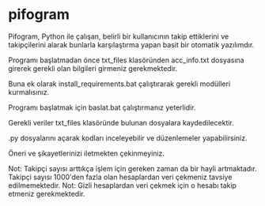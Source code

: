 # pifogram
Pifogram, Python ile çalışan, belirli bir kullanıcının takip ettiklerini ve takipçilerini alarak bunlarla karşılaştırma yapan basit bir otomatik yazılımdır.

Programı başlatmadan önce txt_files klasöründen acc_info.txt
dosyasına girerek gerekli olan bilgileri girmeniz gerekmektedir.

Buna ek olarak install_requirements.bat çalıştırarak gerekli modülleri
kurmalısınız.

Programı başlatmak için baslat.bat çalıştırmanız yeterlidir.

Gerekli veriler txt_files klasöründe bulunan dosyalara kaydedilecektir.

.py dosyalarını açarak kodları inceleyebilir ve düzenlemeler yapabilirsiniz.

Öneri ve şikayetlerinizi iletmekten çekinmeyiniz.

Not: Takipçi sayısı arttıkça işlem için gereken zaman da bir hayli artmaktadır.
Takipçi sayısı 1000'den fazla olan hesaplardan veri çekmeniz tavsiye edilmemektedir.
Not: Gizli hesaplardan veri çekmek için o hesabı takip etmeniz gerekmektedir.
